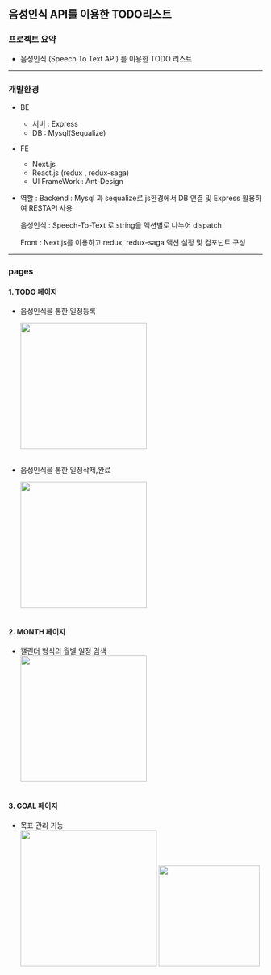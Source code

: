 ## 음성인식 API를 이용한 TODO리스트

### 프로젝트 요약

- 음성인식 (Speech To Text API) 를 이용한 TODO 리스트
---

### 개발환경

- BE
    - 서버 : Express
    - DB : Mysql(Sequalize)
- FE
    - Next.js
    - React.js (redux , redux-saga)
    - UI FrameWork : Ant-Design
- 역할 :
Backend :  Mysql 과 sequalize로 js환경에서 DB 연결 및 Express 활용하여 RESTAPI 사용

    음성인식 : Speech-To-Text 로 string을 액션별로 나누어 dispatch

    Front : Next.js를 이용하고 redux, redux-saga 액션 설정 및 컴포넌트 구성

---

### pages

#### 1. TODO 페이지
- 음성인식을 통한 일정등록
    <div>
    <img width="250" src="https://user-images.githubusercontent.com/60589856/100239253-89d3c100-2f74-11eb-98de-7ece89d0e89c.gif"></img>
    </div>
    </br>

- 음성인식을 통한 일정삭제,완료
    
    <div>
    <img width="250" src="https://user-images.githubusercontent.com/60589856/100241247-d6200080-2f76-11eb-8194-3c4736bbcc38.gif"></img>
    </div>
    </br>
#### 2.  MONTH 페이지

- 캘린더 형식의 월별 일정 검색
    <div>
    <img width="250" src="https://user-images.githubusercontent.com/60589856/100241383-f94ab000-2f76-11eb-9277-9cb68021cbe4.gif"></img>
    </div>
    </br>

#### 3. GOAL 페이지

- 목표 관리 기능
  </br>
    <div>
    <img width="270" src="https://user-images.githubusercontent.com/60589856/100241573-2f882f80-2f77-11eb-9abb-9f76ea402b28.PNG"></img>
    <img width="200" src="https://user-images.githubusercontent.com/60589856/100241578-30b95c80-2f77-11eb-90dd-5d3425652c59.PNG"/>
    </div>
